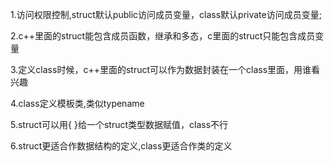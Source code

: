 
1.访问权限控制,struct默认public访问成员变量，class默认private访问成员变量;

2.c++里面的struct能包含成员函数，继承和多态，c里面的struct只能包含成员变量

3.定义class时候，c++里面的struct可以作为数据封装在一个class里面，用谁看兴趣

4.class定义模板类,类似typename

5.struct可以用{  }给一个struct类型数据赋值，class不行

6.struct更适合作数据结构的定义,class更适合作类的定义
